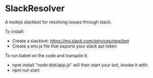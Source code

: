 # SlackResolver
A nodejs slackbot for resolving issues through slack.

To install:
 - Create a slackbot: https://my.slack.com/services/new/bot
 - Create a env.js file that exports your slack api token


To run babel on the code and transpile it:
 - npm install
 "node dist/app.js" will then start your bot, invoke it with:
 - npm run start
